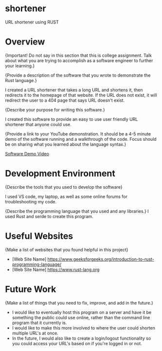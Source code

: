 # shortener
URL shortener using RUST
# Overview

{Important! Do not say in this section that this is college assignment. Talk about what you are trying to accomplish as a software engineer to further your learning.}

{Provide a description of the software that you wrote to demonstrate the Rust language.}

I created a URL shortener that takes a long URL and shortens it, then redirects it to the homepage of that website. If the URL does not exist, it will redirect the user to a 404 page that says URL doesn't exist.

{Describe your purpose for writing this software.}

I created this software to provide an easy to use user friendly URL shortener that anyone could use.

{Provide a link to your YouTube demonstration. It should be a 4-5 minute demo of the software running and a walkthrough of the code. Focus should be on sharing what you learned about the language syntax.}

[Software Demo Video](http://youtube.link.goes.here)

# Development Environment

{Describe the tools that you used to develop the software}

I used VS code, my laptop, as well as some online forums for troubleshooting my code.

{Describe the programming language that you used and any libraries.}
I used Rust and serde to create this program.

# Useful Websites

{Make a list of websites that you found helpful in this project}

- [Web Site Name] https://www.geeksforgeeks.org/introduction-to-rust-programming-language/
- [Web Site Name] https://www.rust-lang.org

# Future Work

{Make a list of things that you need to fix, improve, and add in the future.}

- I would like to eventually host this program on a server and have it be something the public could use online, rather than the command line program that it currently is.
- I would like to make this more involved to where the user could shorten multiple URL's at once.
- In the future, I would also like to create a login/logout functionality so you could access your URL's based on if you're logged in or not.
